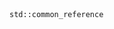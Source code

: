 <section>

<div class="hl-block pretty-big-text">
    <code>std::common_reference</code>
</div>

</section>

<section data-background-image="images/dont-explain-it.png" data-background-size="700px"></section>